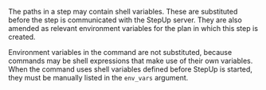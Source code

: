 The paths in a step may contain shell variables.
These are substituted before the step is communicated with the StepUp server.
They are also amended as relevant environment variables for the plan in which this step is created.

Environment variables in the command are not substituted,
because commands may be shell expressions that make use of their own variables.
When the command uses shell variables defined before StepUp is started,
they must be manually listed in the `env_vars` argument.
